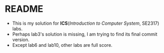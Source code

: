 # README
* This is my solution for **ICS**(*Introduction to Computer System*, SE2317) labs.
* Perhaps lab3's solution is missing, I am trying to find its final commit version.
* Except lab6 and lab10, other labs are full score.
